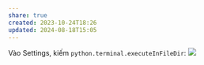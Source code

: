 ```yaml
---
share: true
created: 2023-10-24T18:26
updated: 2024-08-18T15:05
---
```

Vào Settings, kiếm `python.terminal.executeInFileDir`:
![](https://i.imgur.com/9JZzZRp.png)
